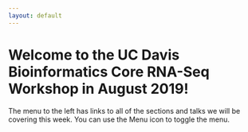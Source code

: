```yaml
---
layout: default
---
```


# Welcome to the UC Davis Bioinformatics Core RNA-Seq Workshop in August 2019!

The menu to the left has links to all of the sections and talks we will be covering this week. You can use the Menu icon to toggle the menu.
